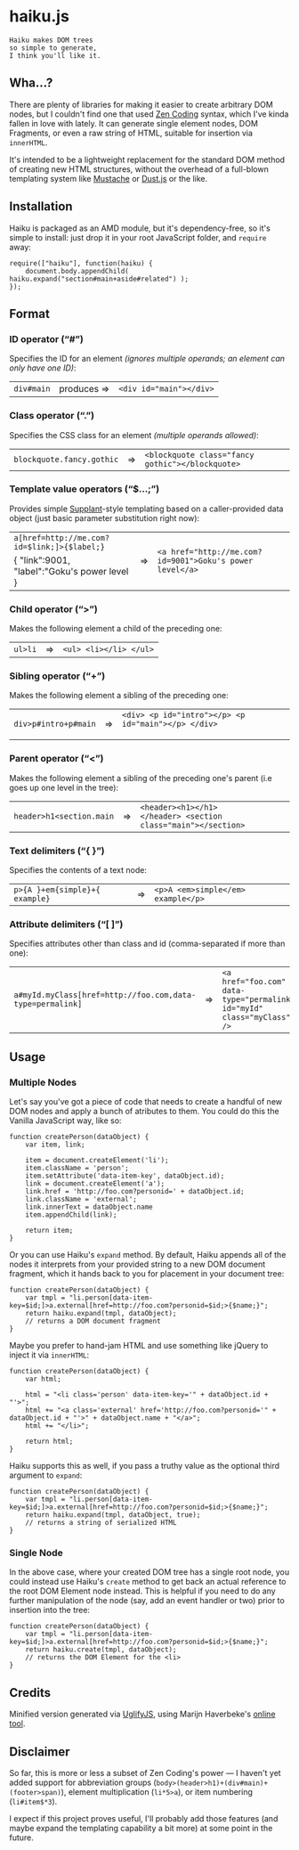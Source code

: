 # haiku.js

    Haiku makes DOM trees
    so simple to generate,
    I think you'll like it.

## Wha...?

There are plenty of libraries for making it easier to create arbitrary DOM nodes, 
but I couldn't find one that used [Zen Coding](http://code.google.com/p/zen-coding/) 
syntax, which I've kinda fallen in love with lately. It can generate single 
element nodes, DOM Fragments, or even a raw string of HTML, suitable for 
insertion via `innerHTML`.

It's intended to be a lightweight replacement for the standard DOM method of 
creating new HTML structures, without the overhead of a full-blown templating
system like [Mustache](http://mustache.github.com/) or 
[Dust.js](http://akdubya.github.com/dustjs/) or the like.

## Installation

Haiku is packaged as an AMD module, but it's dependency-free, so it's simple to 
install: just drop it in your root JavaScript folder, and `require` away:

    require(["haiku"], function(haiku) {
        document.body.appendChild( haiku.expand("section#main+aside#related") );
    });


## Format

### ID operator (&ldquo;#&rdquo;)

Specifies the ID for an element *(ignores multiple operands; an element can 
only have one ID)*:

<table><tr>
  <td><code>div#main</code></td>
  <td><span>produces &rArr;</span></td>
  <td><code>&lt;div id="main"&gt;&lt;/div&gt;</code></td>
</tr></table>


### Class operator (&ldquo;.&rdquo;)

Specifies the CSS class for an element *(multiple operands allowed)*:

<table><tr>
  <td><code>blockquote.fancy.gothic</code></td>
  <td><span>&rArr;</span></td>
  <td><code>&lt;blockquote class="fancy gothic"&gt;&lt;/blockquote&gt;</code></td>
</tr></table>


### Template value operators (&ldquo;$&hellip;;&rdquo;)

Provides simple [Supplant](http://javascript.crockford.com/remedial.html)-style templating
based on a caller-provided data object (just basic parameter substitution right now):

<table><tbody>
  <tr>
    <td><code>a[href=http://me.com?id=$link;]&gt;{$label;}</code></td>
    <td rowspan='2'>&rArr;</td>
    <td rowspan='2'>
      <code>&lt;a href="http://me.com?id=9001"&gt;Goku's power level&lt;/a&gt;</code>
    </td>
  </tr>
  <tr><td>{ "link":9001, "label":"Goku's power level }</td></tr>
</tbody></table>



### Child operator (&ldquo;&gt;&rdquo;)

Makes the following element a child of the preceding one:

<table><tr>
  <td><code>ul&gt;li</code></td>
  <td>&rArr;</td>
  <td><code>&lt;ul&gt;&nbsp;&lt;li&gt;&lt;/li&gt;&nbsp;&lt;/ul&gt;</code></td>
</tr></table>


### Sibling operator (&ldquo;+&rdquo;)

Makes the following element a sibling of the preceding one:

<table><tr>
  <td><code>div&gt;p#intro+p#main</code></td>
  <td>&rArr;</td>
  <td><code>&lt;div&gt;&nbsp;&lt;p id="intro"&gt;&lt;/p&gt;&nbsp;&lt;p id="main"&gt;&lt;/p&gt;&nbsp;&lt;/div&gt;</code></p></td>
</tr></table>


### Parent operator (&ldquo;&lt;&rdquo;)

Makes the following element a sibling of the preceding one's parent (i.e goes 
up one level in the tree):

<table><tr>
  <td><code>header&gt;h1&lt;section.main</code></td>
  <td>&rArr;</td>
  <td><code>&lt;header&gt;&lt;h1&gt;&lt;/h1&gt;&lt;/header&gt;&nbsp;&lt;section class="main"&gt;&lt;/section&gt;</code></td>
</tr></table>


### Text delimiters (&ldquo;{ }&rdquo;)

Specifies the contents of a text node:

<table><tr>
  <td><code>p>{A }+em{simple}+{ example}</code></td>
  <td>&rArr;</td>
  <td><code>&lt;p&gt;A &lt;em&gt;simple&lt;/em&gt; example&lt;/p&gt;</code></td>
</tr></table>


### Attribute delimiters (&ldquo;[ ]&rdquo;)

Specifies attributes other than class and id (comma-separated if more than one):

<table><tr>
  <td><code>a#myId.myClass[href=http://foo.com,data-type=permalink]</code></td>
  <td>&rArr;</td>
  <td><code>&lt;a href="foo.com" data-type="permalink" id="myId" class="myClass" /&gt;</code></td>
</tr></table>


## Usage

### Multiple Nodes

Let's say you've got a piece of code that needs to create a handful of new DOM 
nodes and apply a bunch of atributes to them. You could do this the 
Vanilla JavaScript way, like so:

	function createPerson(dataObject) {
		var item, link;

		item = document.createElement('li');
		item.className = 'person';
		item.setAttribute('data-item-key', dataObject.id);
		link = document.createElement('a');
		link.href = 'http://foo.com?personid=' + dataObject.id;
		link.className = 'external';
		link.innerText = dataObject.name
		item.appendChild(link);
		
		return item;
	}

Or you can use Haiku's `expand` method. By default, Haiku appends 
all of the nodes it interprets from your provided string to a new DOM document 
fragment, which it hands back to you for placement in your document tree:

	function createPerson(dataObject) {
		var tmpl = "li.person[data-item-key=$id;]>a.external[href=http://foo.com?personid=$id;>{$name;}";
		return haiku.expand(tmpl, dataObject);
		// returns a DOM document fragment
	}

Maybe you prefer to hand-jam HTML and use something like jQuery to inject it via 
`innerHTML`:

	function createPerson(dataObject) {
		var html;

		html = "<li class='person' data-item-key='" + dataObject.id + "'>";
		html += "<a class='external' href='http://foo.com?personid='" + dataObject.id + "'>" + dataObject.name + "</a>";
		html += "</li>";
		
		return html;
	}

Haiku supports this as well, if you pass a truthy value as the optional third 
argument to `expand`:

	function createPerson(dataObject) {
		var tmpl = "li.person[data-item-key=$id;]>a.external[href=http://foo.com?personid=$id;>{$name;}";
		return haiku.expand(tmpl, dataObject, true);
		// returns a string of serialized HTML
	}



### Single Node

In the above case, where your created DOM tree has a single root node, you could
instead use Haiku's `create` method to get back an actual reference to
the root DOM Element node instead. This is helpful if you need to do any further 
manipulation of the node (say, add an event handler or two) prior to insertion 
into the tree:

	function createPerson(dataObject) {
		var tmpl = "li.person[data-item-key=$id;]>a.external[href=http://foo.com?personid=$id;>{$name;}";
		return haiku.create(tmpl, dataObject);
		// returns the DOM Element for the <li>
	}


## Credits

Minified version generated via [UglifyJS](https://github.com/mishoo/UglifyJS2/), using Marijn Haverbeke's [online tool](http://marijnhaverbeke.nl/uglifyjs).


## Disclaimer

So far, this is more or less a subset of Zen Coding's power &mdash; I haven't 
yet added support for abbreviation groups 
(<code>body>(header>h1)+(div#main)+(footer>span)</code>), element multiplication 
(<code>li*5>a</code>), or item numbering (<code>li#item$*3</code>).

I expect if this project proves useful, I'll probably add those features (and maybe 
expand the templating capability a bit more) at some point in the future.
